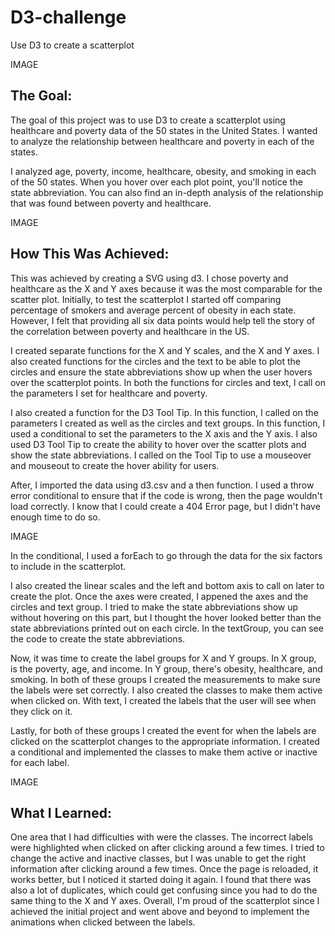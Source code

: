 # D3-challenge
Use D3 to create a scatterplot

IMAGE


<h2>The Goal:</h2> 
The goal of this project was to use D3 to create a scatterplot using healthcare and poverty data of the 50 states in the United States. I wanted to analyze the relationship between healthcare and poverty in each of the states.

I analyzed age, poverty, income, healthcare, obesity, and smoking in each of the 50 states. When you hover over each plot point, you'll notice the state abbreviation. You can also find an in-depth analysis of the relationship that was found between poverty and healthcare.

IMAGE

<h2>How This Was Achieved:</h2> 
This was achieved by creating a SVG using d3. I chose poverty and healthcare as the X and Y axes because it was the most comparable for the scatter plot. Initially, to test the scatterplot I started off comparing percentage of smokers and average percent of obesity in each state. However, I felt that providing all six data points would help tell the story of the correlation between poverty and healthcare in the US.

I created separate functions for the X and Y scales, and the X and Y axes. I also created functions for the circles and the text to be able to plot the circles and ensure the state abbreviations show up when the user hovers over the scatterplot points. In both the functions for circles and text, I call on the parameters I set for healthcare and poverty. 

I also created a function for the D3 Tool Tip. In this function, I called on the parameters I created as well as the circles and text groups. In this function, I used a conditional to set the parameters to the X axis and the Y axis. I also used D3 Tool Tip to create the ability to hover over the scatter plots and show the state abbreviations. I called on the Tool Tip to use a mouseover and mouseout to create the hover ability for users.

After, I imported the data using d3.csv and a then function. I used a throw error conditional to ensure that if the code is wrong, then the page wouldn't load  correctly. I know that I could create a 404 Error page, but I didn't have enough time to do so.

IMAGE

In the conditional, I used a forEach to go through the data for the six factors to include in the scatterplot.

I also created the linear scales and the left and bottom axis to call on later to create the plot. Once the axes were created, I appened the axes and the circles and text group. I tried to make the state abbreviations show up without hovering on this part, but I thought the hover looked better than the state abbreviations printed out on each circle. In the textGroup, you can see the code to create the state abbreviations. 

Now, it was time to create the label groups for X and Y groups. In X group, is the poverty, age, and income. In Y group, there's obesity, healthcare, and smoking. In both of these groups I created the measurements to make sure the labels were set correctly. I also created the classes to make them active when clicked on. With text, I created the labels that the user will see when they click on it.

Lastly, for both of these groups I created the event for when the labels are clicked on the scatterplot changes to the appropriate information. I created a conditional and implemented the classes to make them active or inactive for each label. 

IMAGE

<h2>What I Learned:</h2> 
One area that I had difficulties with were the classes. The incorrect labels were highlighted when clicked on after clicking around a few times. I tried to change the active and inactive classes, but I was unable to get the right information after clicking around a few times. Once the page is reloaded, it works better, but I noticed it started doing it again. I found that there was also a lot of duplicates, which could get confusing since you had to do the same thing to the X and Y axes. Overall, I'm proud of the scatterplot since I achieved the initial project and went above and beyond to implement the animations when clicked between the labels. 
